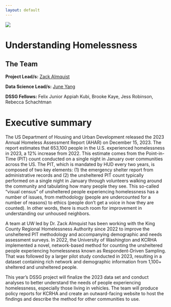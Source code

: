 ```yaml
---
layout: default
---
```


<img src="{{ site.url }}{{ site.baseurl }}/assets/img/eScience.png">


# Understanding Homelessness

## The Team

**Project Lead/s:** [Zack Almquist](https://depts.washington.edu/zalmquist/)

**Data Science Lead/s:** [June Yang](https://escience.washington.edu/member/june-yang/)

**DSSG Fellows:** Felix Junior Appiah Kubi, Brooke Kaye, Jess Robinson, Rebecca Schachtman

# Executive summary

The US Department of Housing and Urban Development released the 2023 Annual Homeless Assessment Report (AHAR) on December 15, 2023. The report estimates that 653,100 people in the U.S. experienced homelessness in 2023, a 12% increase from 2022. This estimate comes from the Point-in-Time (PIT) count conducted on a single night in January over communities across the US. The PIT, which is mandated by HUD every two years, is composed of two key elements: (1) the emergency shelter report from administrative records and (2) the unsheltered PIT count typically performed on a single night in January through volunteers walking around the community and tabulating how many people they see. This so-called “visual census” of unsheltered people experiencing homelessness has a number of issues, from methodology (people are undercounted for a number of reasons) to ethics (people don’t get a voice in how they are counted). In other words, there is much room for improvement in understanding our unhoused neighbors.

A team at UW led by Dr. Zack Almquist has been working with the King County Regional Homelessness Authority since 2022 to improve the unsheltered PIT methodology and accompanying demographic and needs assessment surveys. In 2022, the University of Washington and KCRHA implemented a novel, network-based method for counting the unsheltered people experiencing homelessness known as Respondent-Driven Sampling. That was followed by a larger pilot study conducted in 2023, resulting in a dataset containing rich network and demographic information from 1,100+ sheltered and unsheltered people. 

This year’s DSSG project will finalize the 2023 data set and conduct analyses to better understand the needs of people experiencing homelessness, especially those living in vehicles. The team will produce policy reports for KCRHA and create an outward-facing website to host the findings and describe the method for other communities to use.

